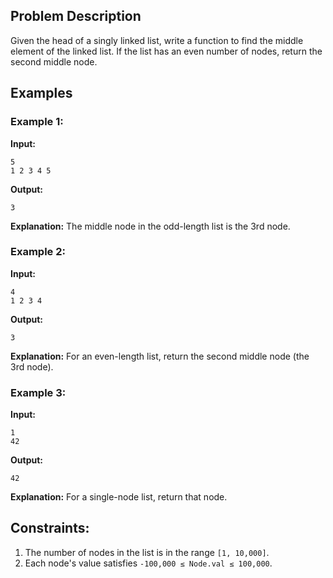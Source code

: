 ## Problem Description

Given the head of a singly linked list, write a function to find the middle element of the linked list.
If the list has an even number of nodes, return the second middle node.

## Examples

### Example 1:

**Input:**
```
5
1 2 3 4 5
```

**Output:**
```
3
```

**Explanation:**
The middle node in the odd-length list is the 3rd node.

### Example 2:

**Input:**
```
4
1 2 3 4
```

**Output:**
```
3
```

**Explanation:**
For an even-length list, return the second middle node (the 3rd node).

### Example 3:

**Input:**
```
1
42
```

**Output:**
```
42
```

**Explanation:**
For a single-node list, return that node.

## Constraints:

1. The number of nodes in the list is in the range `[1, 10,000]`.
2. Each node's value satisfies `-100,000 ≤ Node.val ≤ 100,000`.